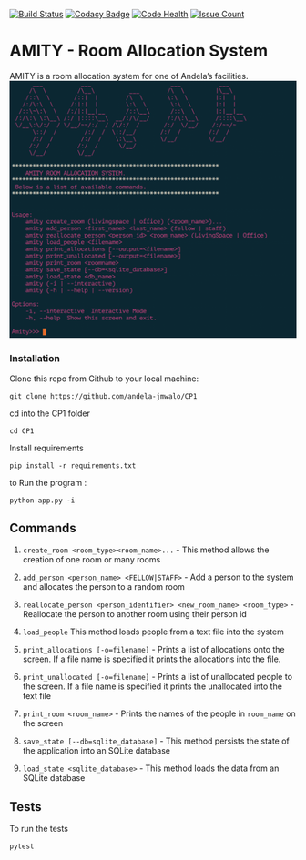 [![Build Status](https://travis-ci.org/andela-jmwalo/CP1.svg?branch=develop)](https://travis-ci.org/andela-jmwalo/CP1)
[![Codacy Badge](https://api.codacy.com/project/badge/Grade/c9c034ff32874e4e814db5d5bc571403)](https://www.codacy.com/app/judith-achieng/CP1?utm_source=github.com&amp;utm_medium=referral&amp;utm_content=andela-jmwalo/CP1&amp;utm_campaign=Badge_Grade)
[![Code Health](https://landscape.io/github/andela-jmwalo/CP1/develop/landscape.svg?style=flat)](https://landscape.io/github/andela-jmwalo/CP1/develop)
[![Issue Count](https://codeclimate.com/github/andela-jmwalo/CP1/badges/issue_count.svg)](https://codeclimate.com/github/andela-jmwalo/CP1)

# AMITY - Room Allocation System
AMITY is a room allocation system for one of Andela’s facilities.
![screenshot](https://github.com/andela-jmwalo/CP1/blob/develop/screenshot.png)
### Installation
Clone this repo from Github to your local machine:
```
git clone https://github.com/andela-jmwalo/CP1
```
cd into the CP1 folder
```
cd CP1
```
Install requirements
```
pip install -r requirements.txt
```
to Run the program :
```
python app.py -i
```
## Commands
1. `create_room <room_type><room_name>...` - This method allows the creation of one room or many rooms
2. `add_person <person_name> <FELLOW|STAFF>` - Add a person to the system and allocates the person to a random room
3. `reallocate_person <person_identifier> <new_room_name> <room_type>` - Reallocate the person to another room using their person id

4. `load_people` This method loads people from a text file into the system
5. `print_allocations [-o=filename]` - Prints a list of allocations  onto the screen. If a file name is specified it prints the allocations into the file.
6. `print_unallocated [-o=filename]` - Prints a list of unallocated people to the screen. If a file name is specified it prints the unallocated into the text file
7. `print_room <room_name>` - Prints the names of the people in `room_name` on the screen
8. `save_state [--db=sqlite_database]` - This method persists the state of the application into an SQLite database
9. `load_state <sqlite_database>` - This method loads the data from an SQLite database

## Tests
To run the tests 
```
pytest
```
